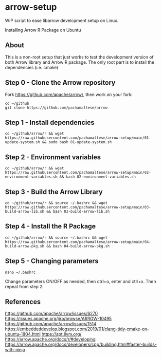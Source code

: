 # arrow-setup

WIP script to ease libarrow development setup on Linux.

Installing Arrow R Package on Ubuntu

## About
This is a non-root setup that just works to test the development version of both Arrow library and Arrow R package. The only root part is to install the dependencies (i.e. cmake)

## Step 0 - Clone the Arrow repository

Fork https://github.com/apache/arrow/, then work on your fork:
```
cd ~/github
git clone https://github.com/pachamaltese/arrow 
```

## Step 1 - Install dependencies
```
cd ~/github/arrow/r && wget https://raw.githubusercontent.com/pachamaltese/arrow-setup/main/01-update-system.sh && sudo bash 01-update-system.sh
```

## Step 2 - Environment variables
```
cd ~/github/arrow/r && wget https://raw.githubusercontent.com/pachamaltese/arrow-setup/main/02-environment-variables.sh && bash 02-environment-variables.sh
```

## Step 3 - Build the Arrow Library
```
cd ~/github/arrow/r && source ~/.bashrc && wget https://raw.githubusercontent.com/pachamaltese/arrow-setup/main/03-build-arrow-lib.sh && bash 03-build-arrow-lib.sh
```

## Step 4 - Install the R Package
```
cd ~/github/arrow/r && source ~/.bashrc && wget https://raw.githubusercontent.com/pachamaltese/arrow-setup/main/04-build-arrow-pkg.sh && bash 04-build-arrow-pkg.sh
```

## Step 5 - Changing parameters
```
nano ~/.bashrc
```
Change parameters ON/OFF as needed, then ctrl+o, enter and ctrl+x. Then repeat from step 2.

## References

https://github.com/apache/arrow/issues/6270
https://issues.apache.org/jira/browse/ARROW-10495
https://github.com/apache/arrow/issues/1514
https://embeddeddevelop.blogspot.com/2019/01/clang-tidy-cmake-on-ubuntu-1804.html
https://apt.llvm.org/
https://arrow.apache.org/docs/r/#developing
https://arrow.apache.org/docs/developers/cpp/building.html#faster-builds-with-ninja
